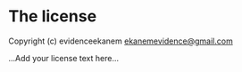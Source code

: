 # The license

Copyright (c) evidenceekanem <ekanemevidence@gmail.com>

...Add your license text here...